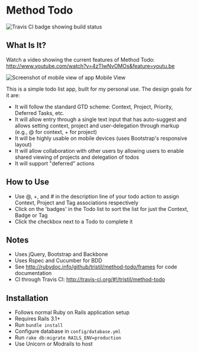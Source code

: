 Method Todo
===========

![Travis CI badge showing build status](https://secure.travis-ci.org/tristil/method-todo.png?branch=master)

What Is It?
-----------

Watch a video showing the current features of Method Todo: http://www.youtube.com/watch?v=4zTIwNvOMOs&feature=youtu.be

![Screenshot of mobile view of app](https://github.com/tristil/method-todo/raw/master/screenshot.png)
Mobile View

This is a simple todo list app, built for my personal use. The design goals for
it are:

* It will follow the standard GTD scheme: Context, Project, Priority, Deferred
  Tasks, etc.
* It will allow entry through a single text input that has auto-suggest and
  allows setting context, project and user-delegation through markup (e.g., @
  for context, + for project) 
* It will be highly usable on mobile devices (uses Bootstrap's responsive
  layout)
* It will allow collaboration with other users by allowing users to enable
  shared viewing of projects and delegation of todos
* It will support "deferred" actions

How to Use
----------

* Use @, +, and # in the description line of your todo action to assign
  Context, Project and Tag associations respectively 
* Click on the 'badges' in the Todo list to sort the list for just the Context,
  Badge or Tag
* Click the checkbox next to a Todo to complete it

Notes
-----

* Uses jQuery, Bootstrap and Backbone
* Uses Rspec and Cucumber for BDD
* See http://rubydoc.info/github/tristil/method-todo/frames for code documentation
* CI through Travis CI: http://travis-ci.org/#!/tristil/method-todo

Installation
------------

* Follows normal Ruby on Rails application setup 
* Requires Rails 3.1+
* Run `bundle install`
* Configure database in `config/database.yml`
* Run `rake db:migrate RAILS_ENV=production`
* Use Unicorn or Modrails to host
